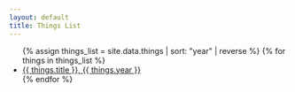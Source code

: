 ```yaml
---
layout: default
title: Things List
---
```


<ul>
{% assign things_list = site.data.things | sort: "year" | reverse %}
{% for things in things_list %}
  <li>
      <a href="{{ things.url }}">
      {{ things.title }}, {{ things.year }}
      </a>
  </li>
{% endfor %}
</ul>